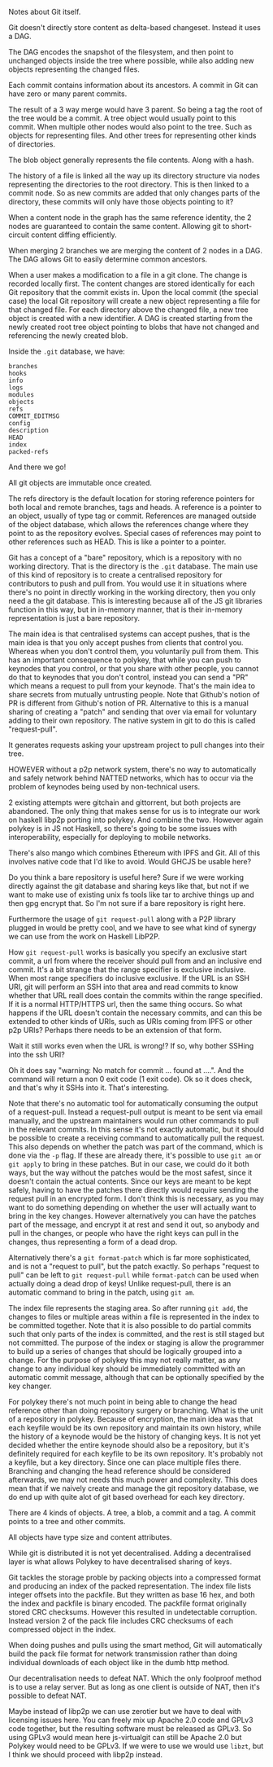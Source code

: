 Notes about Git itself.

Git doesn't directly store content as delta-based changeset. Instead it uses a DAG.

The DAG encodes the snapshot of the filesystem, and then point to unchanged objects inside the tree where possible, while also adding new objects representing the changed files.

Each commit contains information about its ancestors. A commit in Git can have zero or many parent commits.

The result of a 3 way merge would have 3 parent. So being a tag the root of the tree would be a commit. A tree object would usually point to this commit. When multiple other nodes would also point to the tree. Such as objects for representing files. And other trees for representing other kinds of directories.

The blob object generally represents the file contents. Along with a hash.

The history of a file is linked all the way up its directory structure via nodes representing the directories to the root directory. This is then linked to a commit node. So as new commits are added that only changes parts of the directory, these commits will only have those objects pointing to it?

When a content node in the graph has the same reference identity, the 2 nodes are guaranteed to contain the same content. Allowing git to short-circuit content diffing efficiently.

When merging 2 branches we are merging the content of 2 nodes in a DAG. The DAG allows Git to easily determine common ancestors.

When a user makes a modification to a file in a git clone. The change is recorded locally first. The content changes are stored identically for each Git repository that the commit exists in. Upon the local commit (the special case) the local Git repository will create a new object representing a file for that changed file. For each directory above the changed file, a new tree object is created with a new identifier. A DAG is created starting from the newly created root tree object pointing to blobs that have not changed and referencing the newly created blob.

Inside the `.git` database, we have:

```
branches
hooks
info
logs
modules
objects
refs
COMMIT_EDITMSG
config
description
HEAD
index
packed-refs
```

And there we go!

All git objects are immutable once created.

The refs directory is the default location for storing reference pointers for both local and remote branches, tags and heads. A reference is a pointer to an object, usually of type tag or commit. References are managed outside of the object database, which allows the references change where they point to as the repository evolves. Special cases of references may point to other references such as HEAD. This is like a pointer to a pointer.

Git has a concept of a "bare" repository, which is a repository with no working directory. That is the directory is the `.git` database. The main use of this kind of repository is to create a centralised repository for contributors to push and pull from. You would use it in situations where there's no point in directly working in the working directory, then you only need a the git database. This is interesting because all of the JS git libraries function in this way, but in in-memory manner, that is their in-memory representation is just a bare repository.

The main idea is that centralised systems can accept pushes, that is the main idea is that you only accept pushes from clients that control you. Whereas when you don't control them, you voluntarily pull from them. This has an important consequence to polykey, that while you can push to keynodes that you control, or that you share with other people, you cannot do that to keynodes that you don't control, instead you can send a "PR" which means a request to pull from your keynode. That's the main idea to share secrets from mutually untrusting people. Note that Github's notion of PR is different from Github's notion of PR. Alternative to this is a manual sharing of creating a "patch" and sending that over via email for voluntary adding to their own repository. The native system in git to do this is called "request-pull".

It generates requests asking your upstream project to pull changes into their tree.

HOWEVER without a p2p network system, there's no way to automatically and safely network behind NATTED networks, which has to occur via the problem of keynodes being used by non-technical users.

2 existing attempts were gitchain and gittorrent, but both projects are abandoned. The only thing that makes sense for us is to integrate our work on haskell libp2p porting into polykey. And combine the two. However again polykey is in JS not Haskell, so there's going to be some issues with interoperability, especially for deploying to mobile networks.

There's also mango which combines Ethereum with IPFS and Git. All of this involves native code that I'd like to avoid. Would GHCJS be usable here?

Do you think a bare repository is useful here? Sure if we were working directly against the git database and sharing keys like that, but not if we want to make use of existing unix fs tools like tar to archive things up and then gpg encrypt that. So I'm not sure if a bare repository is right here.

Furthermore the usage of `git request-pull` along with a P2P library plugged in would be pretty cool, and we have to see what kind of synergy we can use from the work on Haskell LibP2P.

How `git request-pull` works is basically you specify an exclusive start commit, a url from where the receiver should pull from and an inclusive end commit. It's a bit strange that the range specifier is exclusive inclusive. When most range specifiers do inclusive exclusive. If the URL is an SSH URI, git will perform an SSH into that area and read commits to know whether that URL reall does contain the commits within the range specified. If it is a normal HTTP/HTTPS url, then the same thing occurs. So what happens if the URL doesn't contain the necessary commits, and can this be extended to other kinds of URIs, such as URIs coming from IPFS or other p2p URIs? Perhaps there needs to be an extension of that form.

Wait it still works even when the URL is wrong!? If so, why bother SSHing into the ssh URI?

Oh it does say "warning: No match for commit ... found at ....". And the command will return a non 0 exit code (1 exit code). Ok so it does check, and that's why it SSHs into it. That's interesting.

Note that there's no automatic tool for automatically consuming the output of a request-pull. Instead a request-pull output is meant to be sent via email manually, and the upstream maintainers would run other commands to pull in the relevant commits. In this sense it's not exactly automatic, but it should be possible to create a receiving command to automatically pull the request. This also depends on whether the patch was part of the command, which is done via the `-p` flag. If these are already there, it's possible to use `git am` or `git apply` to bring in these patches. But in our case, we could do it both ways, but the way without the patches would be the most safest, since it doesn't contain the actual contents. Since our keys are meant to be kept safely, having to have the patches there directly would require sending the request pull in an encrypted form. I don't think this is necessary, as you may want to do something depending on whether the user will actually want to bring in the key changes. However alternatively you can have the patches part of the message, and encrypt it at rest and send it out, so anybody and pull in the changes, or people who have the right keys can pull in the changes, thus representing a form of a dead drop.

Alternatively there's a `git format-patch` which is far more sophisticated, and is not a "request to pull", but the patch exactly. So perhaps "request to pull" can be left to `git request-pull` while `format-patch` can be used when actually doing a dead drop of keys! Unlike request-pull, there is an automatic command to bring in the patch, using `git am`.

The index file represents the staging area. So after running `git add`, the changes to files or multiple areas within a file is represented in the index to be committed together. Note that it is also possible to do partial commits such that only parts of the index is committed, and the rest is still staged but not committed. The purpose of the index or staging is allow the programmer to build up a series of changes that should be logically grouped into a change. For the purpose of polykey this may not really matter, as any change to any individual key should be immediately committed with an automatic commit message, although that can be optionally specified by the key changer.

For polykey there's not much point in being able to change the head reference other than doing repository surgery or branching. What is the unit of a repository in polykey. Because of encryption, the main idea was that each keyfile would be its own repository and maintain its own history, while the history of a keynode would be the history of changing keys. It is not yet decided whether the entire keynode should also be a repository, but it's definitely required for each keyfile to be its own repository. It's probably not a keyfile, but a key directory. Since one can place multiple files there. Branching and changing the head reference should be considered afterwards, we may not needs this much power and complexity. This does mean that if we naively create and manage the git repository database, we do end up with quite alot of git based overhead for each key directory.

There are 4 kinds of objects. A tree, a blob, a commit and a tag. A commit points to a tree and other commits.

All objects have type size and content attributes.

While git is distributed it is not yet decentralised. Adding a decentralised layer is what allows Polykey to have decentralised sharing of keys.

Git tackles the storage proble by packing objects into a compressed format and producing an index of the packed representation. The index file lists integer offsets into the packfile. But they written as base 16 hex, and both the index and packfile is binary encoded. The packfile format originally stored CRC checksums. However this resulted in undetectable corruption. Instead version 2 of the pack file includes CRC checksums of each compressed object in the index.

When doing pushes and pulls using the smart method, Git will automatically build the pack file format for network transmission rather than doing individual downloads of each object like in the dumb http method.

Our decentralisation needs to defeat NAT. Which the only foolproof method is to use a relay server. But as long as one client is outside of NAT, then it's possible to defeat NAT.

Maybe instead of libp2p we can use zerotier but we have to deal with licensing issues here. You can freely mix up Apache 2.0 code and GPLv3 code together, but the resulting software must be released as GPLv3. So using GPLv3 would mean here js-virtualgit can still be Apache 2.0 but Polykey would need to be GPLv3. If we were to use we would use `libzt`, but I think we should proceed with libp2p instead.
